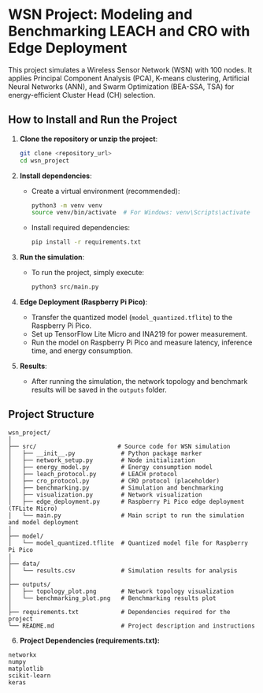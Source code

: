 # WSN Project: Modeling and Benchmarking LEACH and CRO with Edge Deployment

This project simulates a Wireless Sensor Network (WSN) with 100 nodes. It applies Principal Component Analysis (PCA), K-means clustering, Artificial Neural Networks (ANN), and Swarm Optimization (BEA-SSA, TSA) for energy-efficient Cluster Head (CH) selection.

## How to Install and Run the Project

1. **Clone the repository or unzip the project**:
    ```bash
    git clone <repository_url>
    cd wsn_project
    ```

2. **Install dependencies**:
    - Create a virtual environment (recommended):
      ```bash
      python3 -m venv venv
      source venv/bin/activate  # For Windows: venv\Scripts\activate
      ```
    - Install required dependencies:
      ```bash
      pip install -r requirements.txt
      ```

3. **Run the simulation**:
    - To run the project, simply execute:
      ```bash
      python3 src/main.py
      ```

4. **Edge Deployment (Raspberry Pi Pico)**:
    - Transfer the quantized model (`model_quantized.tflite`) to the Raspberry Pi Pico.
    - Set up TensorFlow Lite Micro and INA219 for power measurement.
    - Run the model on Raspberry Pi Pico and measure latency, inference time, and energy consumption.

5. **Results**:
    - After running the simulation, the network topology and benchmark results will be saved in the `outputs` folder.

## Project Structure

```
wsn_project/
│
├── src/                       # Source code for WSN simulation
│   ├── __init__.py             # Python package marker
│   ├── network_setup.py        # Node initialization
│   ├── energy_model.py         # Energy consumption model
│   ├── leach_protocol.py       # LEACH protocol
│   ├── cro_protocol.py         # CRO protocol (placeholder)
│   ├── benchmarking.py         # Simulation and benchmarking
│   ├── visualization.py        # Network visualization
│   ├── edge_deployment.py      # Raspberry Pi Pico edge deployment (TFLite Micro)
│   └── main.py                 # Main script to run the simulation and model deployment
│
├── model/                     
│   └── model_quantized.tflite  # Quantized model file for Raspberry Pi Pico
│
├── data/                       
│   └── results.csv             # Simulation results for analysis
│
├── outputs/                    
│   ├── topology_plot.png       # Network topology visualization
│   └── benchmarking_plot.png   # Benchmarking results plot
│
├── requirements.txt            # Dependencies required for the project
└── README.md                   # Project description and instructions
```

6. **Project Dependencies (requirements.txt):**
```
networkx
numpy
matplotlib
scikit-learn
keras
```